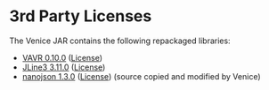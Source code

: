 # 3rd Party Licenses

The Venice JAR contains the following repackaged libraries:

* [VAVR 0.10.0](https://github.com/vavr-io/vavr)  ([License](https://raw.githubusercontent.com/vavr-io/vavr/master/LICENSE))
* [JLine3 3.11.0](https://github.com/jline/jline3)  ([License](https://raw.githubusercontent.com/jline/jline3/master/LICENSE.txt))
* [nanojson 1.3.0](https://github.com/mmastrac/nanojson)  ([License](https://www.apache.org/licenses/LICENSE-2.0.txt)) (source copied and modified by Venice)
